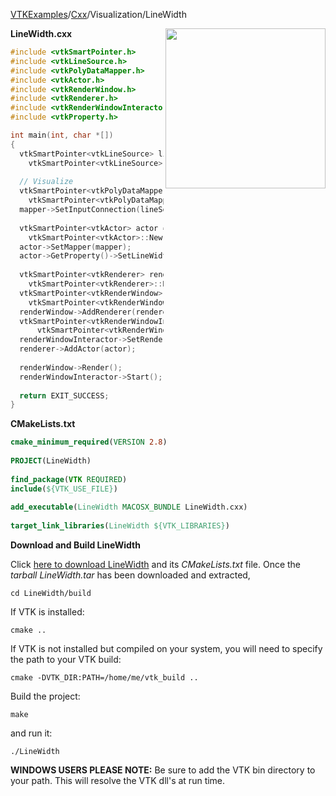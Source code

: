 [VTKExamples](/home/)/[Cxx](/Cxx)/Visualization/LineWidth

<img align="right" src="https://github.com/lorensen/VTKExamples/blob/gh-pages/Testing/Baseline/Visualization/TestLineWidth.png?raw=true" width="256" />

**LineWidth.cxx**
```c++
#include <vtkSmartPointer.h>
#include <vtkLineSource.h>
#include <vtkPolyDataMapper.h>
#include <vtkActor.h>
#include <vtkRenderWindow.h>
#include <vtkRenderer.h>
#include <vtkRenderWindowInteractor.h>
#include <vtkProperty.h>

int main(int, char *[])
{
  vtkSmartPointer<vtkLineSource> lineSource =
    vtkSmartPointer<vtkLineSource>::New();
    
  // Visualize
  vtkSmartPointer<vtkPolyDataMapper> mapper =
    vtkSmartPointer<vtkPolyDataMapper>::New();
  mapper->SetInputConnection(lineSource->GetOutputPort());
 
  vtkSmartPointer<vtkActor> actor =
    vtkSmartPointer<vtkActor>::New();
  actor->SetMapper(mapper);
  actor->GetProperty()->SetLineWidth(5);
 
  vtkSmartPointer<vtkRenderer> renderer =
    vtkSmartPointer<vtkRenderer>::New();
  vtkSmartPointer<vtkRenderWindow> renderWindow =
    vtkSmartPointer<vtkRenderWindow>::New();
  renderWindow->AddRenderer(renderer);
  vtkSmartPointer<vtkRenderWindowInteractor> renderWindowInteractor = 
      vtkSmartPointer<vtkRenderWindowInteractor>::New();
  renderWindowInteractor->SetRenderWindow(renderWindow);
  renderer->AddActor(actor);
 
  renderWindow->Render();
  renderWindowInteractor->Start();
  
  return EXIT_SUCCESS;
}
```
**CMakeLists.txt**
```cmake
cmake_minimum_required(VERSION 2.8)
 
PROJECT(LineWidth)
 
find_package(VTK REQUIRED)
include(${VTK_USE_FILE})
 
add_executable(LineWidth MACOSX_BUNDLE LineWidth.cxx)
 
target_link_libraries(LineWidth ${VTK_LIBRARIES})
```

**Download and Build LineWidth**

Click [here to download LineWidth](https://github.com/lorensen/VTKWikiExamplesTarballs/raw/master/LineWidth.tar) and its *CMakeLists.txt* file.
Once the *tarball LineWidth.tar* has been downloaded and extracted,
```
cd LineWidth/build 
```
If VTK is installed:
```
cmake ..
```
If VTK is not installed but compiled on your system, you will need to specify the path to your VTK build:
```
cmake -DVTK_DIR:PATH=/home/me/vtk_build ..
```
Build the project:
```
make
```
and run it:
```
./LineWidth
```
**WINDOWS USERS PLEASE NOTE:** Be sure to add the VTK bin directory to your path. This will resolve the VTK dll's at run time.


